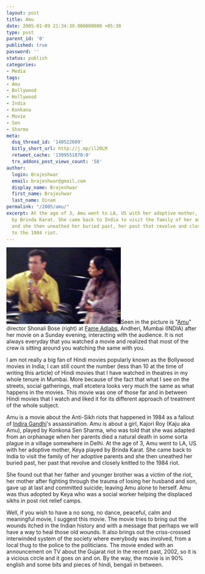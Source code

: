 ```yaml
---
layout: post
title: Amu
date: 2005-01-09 21:34:39.000000000 +05:30
type: post
parent_id: '0'
published: true
password: ''
status: publish
categories:
- Media
tags:
- Amu
- Bollywood
- Hollywood
- India
- Konkana
- Movie
- Sen
- Sharma
meta:
  dsq_thread_id: '140522609'
  bitly_short_url: http://j.mp/il20LM
  retweet_cache: '1309551870:0'
  trx_addons_post_views_count: '58'
author:
  login: Brajeshwar
  email: brajeshwar@gmail.com
  display_name: Brajeshwar
  first_name: Brajeshwar
  last_name: Oinam
permalink: "/2005/amu/"
excerpt: At the age of 3, Amu went to LA, US with her adoptive mother, Keya played
  by Brinda Karat. She came back to India to visit the family of her adoptive parents
  and she then uneathed her buried past, her past that revolve and closely knitted
  to the 1984 riot.
---
```

<p><a href="http://www.flickr.com/photos/brajeshwar/113413490/"><img src="/static/2005/01/AmuShonaliBose.jpg" alt="Amu" /></a>Seen in the picture is "<a href="http://www.amuthefilm.com/" title="Amu">Amu</a>" director Shonali Bose (right) at <a href="http://www.famecinemas.com/" title="Fame Adlabs">Fame Adlabs</a>, Andheri, Mumbai (INDIA) after her movie on a Sunday evening, interacting with the audience. It is not always everyday that you watched a movie and realized that most of the crew is sitting around you watching the same with you.</p>
<p>I am not really a big fan of Hindi movies popularly known as the Bollywood movies in India; I can still count the number (less than 10 at the time of writing this article) of Hindi movies that I have watched in theatres in my whole tenure in Mumbai. More because of the fact that what I see on the streets, social gatherings, mall etcetera looks very much the same as what happens in the movies. This movie was one of those far and in between Hindi movies that I watch and liked it for its different approach of treatment of the whole subject.</p>
<p><!--more--></p>
<p>Amu is a movie about the Anti-Sikh riots that happened in 1984 as a fallout of <a href="http://www.kings.edu/womens_history/igandhi.html" title="Indira Gandhi">Indira Gandhi</a>'s assassination. Amu is about a girl, Kajori Roy (Kaju aka Amu), played by Konkona Sen Sharma, who was told that she was adapted from an orphanage when her parents died a natural death in some sorta plague in a village somewhere in Delhi. At the age of 3, Amu went to LA, US with her adoptive mother, Keya played by Brinda Karat. She came back to India to visit the family of her adoptive parents and she then uneathed her buried past, her past that revolve and closely knitted to the 1984 riot.</p>
<p>She found out that her father and younger brother was a victim of the riot, her mother after fighting through the trauma of losing her husband and son, gave up at last and committed suicide; leaving Amu alone to herself. Amu was thus adopted by Keya who was a social worker helping the displaced sikhs in post riot relief camps.</p>
<p>Well, if you wish to have a no song, no dance, peaceful, calm and meaningful movie, I suggest this movie. The movie tries to bring out the wounds itched in the Indian history and with a message that perhaps we will have a way to heal those old wounds. It also brings out the criss-crossed interwinded system of the society where everybody was involved, from a local thug to the police to the politicians. The movie ended with an announcement on TV about the Gujarat riot in the recent past, 2002, so it is a vicious circle and it goes on and on. By the way, the movie is in 90% english and some bits and pieces of hindi, bengali in between.</p>
